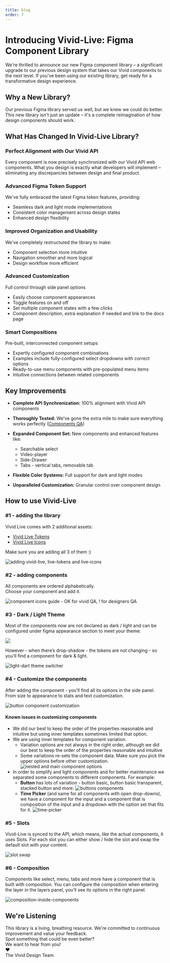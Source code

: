 ```yaml
---
title: blog
order: 7
---
```


# Introducing Vivid-Live: Figma Component Library

We're thrilled to announce our new Figma component library – a significant upgrade to our previous design system that takes our Vivid components to the next level. If you've been using our existing library, get ready for a transformative design experience.

## Why a New Library?

Our previous Figma library served us well, but we knew we could do better. This new library isn't just an update – it's a complete reimagination of how design components should work.

## What Has Changed In Vivid-Live Library?

### Perfect Alignment with Our Vivid API

Every component is now precisely synchronized with our Vivid API web components. What you design is exactly what developers will implement – eliminating any discrepancies between design and final product.

### Advanced Figma Token Support

We've fully embraced the latest Figma token features, providing:

- Seamless dark and light mode implementations
- Consistent color management across design states
- Enhanced design flexibility

### Improved Organization and Usability

We've completely restructured the library to make:

- Component selection more intuitive
- Navigation smoother and more logical
- Design workflow more efficient

### Advanced Customization

Full control through side panel options

- Easily choose component appearances
- Toggle features on and off
- Set multiple component states with a few clicks
- Component description, extra explanation if needed and link to the docs page

### Smart Compositions

Pre-built, interconnected component setups

- Expertly configured component combinations
- Examples include fully-configured select dropdowns with correct options
- Ready-to-use menu components with pre-populated menu items
- Intuitive connections between related components

## Key Improvements

- **Complete API Synchronization:** 100% alignment with Vivid API components
- **Thoroughly Tested:** We've gone the extra mile to make sure everything works perfectly ([Components QA](https://docs.google.com/spreadsheets/d/1-R6p9tJa6agJRDUkpfDNZ8kS4bXjfm7YcVZY4KoZAqg/edit?gid=0#gid=0))
- **Expanded Component Set:** New components and enhanced features like:

  - Searchable select
  - Video-player
  - Side-Drawer
  - Tabs - vertical tabs, removable tab

- **Flexible Color Systems:** Full support for dark and light modes
- **Unparalleled Customization:** Granular control over component design

## How to use Vivid-Live

### #1 - adding the library

Vivid Live comes with 2 additional assets:

- [Vivid Live Tokens](<(https://www.figma.com/design/l7PH4EhGm3SXH9FJQBBPZG/Vivid-Live-Tokens?node-id=33646-138859&t=AZY0LVVL7Qe15zCI-1)>)
- [Vivid Live Icons](<(https://www.figma.com/design/isdKI406usLCxZ2U8ljDrn/Vivid-Live-Icons?node-id=274-7267&t=YWWxn3L71PA9Hfuf-1)>)

Make sure you are adding all 3 of them :)

![adding vivid-live, live-tokens and live-icons](../../../../assets/images/blog-images/add-components.png)

### #2 - adding components

All components are ordered alphabetically.  
Choose your component and add it.

![component icons guide - OK for vivid QA, ! for designers QA](../../../../assets/images/blog-images/components-icon.png)

### #3 - Dark / Light Theme

Most of the components now are not declared as dark / light and can be configured under figma appearance section to meet your theme:

![](../../../../assets/images/blog-images/dark-light-switch.png)

However - when there’s drop-shadow - the tokens are not changing - so you’ll find a component for dark & light.

![light-dart theme switcher](../../../../assets/images/blog-images/dark-and-light-variations.png)

### #4 - Customize the components

After adding the component - you’ll find all its options in the side panel.  
From size to appearance to stats and text customization.

![button component customization](../../../../assets/images/blog-images/customize-button.png)

#### Known issues in customizing components

- We did our best to keep the order of the properties reasonable and intuitive but using inner templates sometimes limited that option.
- We are using inner templates for component variation.
  - Variation options are not always in the right order, although we did our best to keep the order of the properties reasonable and intuitive
  - Some variations re-sets the component data. Make sure you pick the upper options before other customization.
    ![nested and main component options](../../../../assets/images/blog-images/nested-options.png)
- In order to simplify and light components and for better maintenance we separated some components to different components. For example:
  - **Button** has lots of variation - button basic, button basic transparent, stacked button and more:
    ![buttons components](../../../../assets/images/blog-images/buttons-components.png)
  - **Time Picker** (and same for all components with open drop-downs), we have a component for the input and a component that is composition of the input and a dropdown with the option set that fits for it.
    ![time-picker](../../../../assets/images/blog-images/time-picker.png)

### #5 - Slots

Vivid-Live is synced to the API, which means, like the actual components, it uses Slots.
For each slot you can either show / hide the slot and swap the default slot with your content.

![slot swap](../../../../assets/images/blog-images/slot-swap.png)

### #6 - Composition

Components like select, menu, tabs and more have a component that is built with composition.
You can configure the composition when entering the layer in the layers panel, you’ll see its options in the right panel.

![composition-inside-components](../../../../assets/images/blog-images/composition-inside-components.png)

## We're Listening

This library is a living, breathing resource. We're committed to continuous improvement and value your feedback.  
Spot something that could be even better?  
We want to hear from you!  
❤  
The Vivid Design Team
